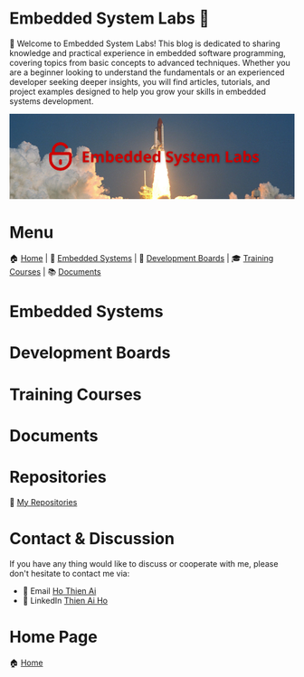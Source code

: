 
# Embedded System Labs 🚀

🚀 Welcome to Embedded System Labs! This blog is dedicated to sharing knowledge and practical experience in embedded software programming, covering topics from basic concepts to advanced techniques. Whether you are a beginner looking to understand the fundamentals or an experienced developer seeking deeper insights, you will find articles, tutorials, and project examples designed to help you grow your skills in embedded systems development.

<!-- Images Placeholder -->
<img src="/imgs/embesyslabs.png" alt="embesyslabs"/>
<!-- Add more images as needed -->

# Menu

🏠 [Home](https://embesyslabs.github.io/) | 
🚀 [Embedded Systems](https://embesyslabs.github.io/embedded-systems/) |
🔨 [Development Boards](https://embesyslabs.github.io/development-boards/) |
🎓 [Training Courses](https://embesyslabs.github.io/training-courses/) |
📚 [Documents](https://embesyslabs.github.io/docs/)

# Embedded Systems

# Development Boards

# Training Courses

# Documents

# Repositories
🚀 [My Repositories](https://github.com/embesyslabs)

# Contact & Discussion
If you have any thing would like to discuss or cooperate with me, please don't hesitate to contact me via:
- 📧 Email [Ho Thien Ai](mailto:thienaiho95@gmail.com)
- 💼 LinkedIn [Thien Ai Ho](https://www.linkedin.com/in/thien-ai-ho/)

# Home Page
🏠 [Home](https://embesyslabs.github.io/)